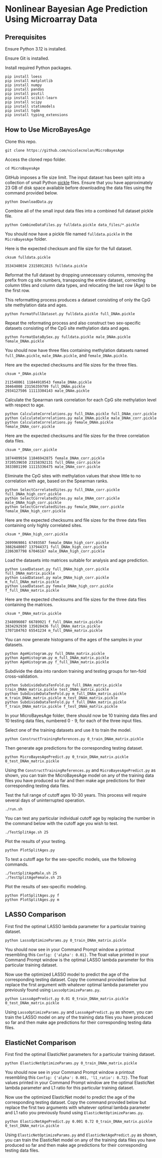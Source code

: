 # Nonlinear Bayesian Age Prediction Using Microarray Data

## Prerequisites

Ensure Python 3.12 is installed.

Ensure Git is installed.

Install required Python packages.

    pip install loess
    pip install matplotlib
    pip install numpy
    pip install pandas
    pip install psutil
    pip install scikit-learn
    pip install scipy
    pip install statsmodels
    pip install tqdm
    pip install typing_extensions

## How to Use MicroBayesAge

Clone this repo.

    git clone https://github.com/nicolecnolan/MicroBayesAge

Access the cloned repo folder.

    cd MicroBayesAge

GitHub imposes a file size limit. The input dataset has been split into a collection of small Python [pickle](https://docs.python.org/3/library/pickle.html) files. Ensure that you have approximately 23 GB of disk space available before downloading the data files using the command provided below.

    python DownloadData.py

Combine all of the small input data files into a combined full dataset pickle file.

    python CombineDataFiles.py fulldata.pickle data_files/*.pickle

You should now have a pickle file named `fulldata.pickle` in the `MicroBayesAge` folder.

Here is the expected checksum and file size for the full dataset.

    cksum fulldata.pickle

    3534348034 23158912815 fulldata.pickle

Reformat the full dataset by dropping unnecessary columns, removing the prefix from cg site numbers, transposing the entire dataset, correcting column titles and column data types, and relocating the last row (Age) to be the first row.

This reformatting process produces a dataset consisting of only the CpG site methylation data and ages.

    python FormatFullDataset.py fulldata.pickle full_DNAm.pickle

Repeat the reformating process and also construct two sex-specific datasets consisting of the CpG site methylation data and ages.

    python FormatDataBySex.py fulldata.pickle male_DNAm.pickle female_DNAm.pickle

You should now have three files containing methylation datasets named `full_DNAm.pickle`, `male_DNAm.pickle`, and `female_DNAm.pickle`.

Here are the expected checksums and file sizes for the three files.

    cksum *_DNAm.pickle

    211548061 11844910543 female_DNAm.pickle
    30464008 23156359799 full_DNAm.pickle
    2934127506 11113304143 male_DNAm.pickle

Calculate the Spearman rank correlation for each CpG site methylation level with respect to age.

    python CalculateCorrelations.py full_DNAm.pickle full_DNAm_corr.pickle
    python CalculateCorrelations.py male_DNAm.pickle male_DNAm_corr.pickle
    python CalculateCorrelations.py female_DNAm.pickle female_DNAm_corr.pickle

Here are the expected checksums and file sizes for the three correlation data files.

    cksum *_DNAm_corr.pickle

    1874409934 11846942875 female_DNAm_corr.pickle
    3720539650 23158392131 full_DNAm_corr.pickle
    3833801190 11115336475 male_DNAm_corr.pickle

Eliminate the CpG sites with methylation values that show little to no correlation with age, based on the Spearman ranks.

    python SelectCorrelatedSites.py full_DNAm_corr.pickle full_DNAm_high_corr.pickle
    python SelectCorrelatedSites.py male_DNAm_corr.pickle male_DNAm_high_corr.pickle
    python SelectCorrelatedSites.py female_DNAm_corr.pickle female_DNAm_high_corr.pickle

Here are the expected checksums and file sizes for the three data files containing only highly correlated sites.

    cksum *_DNAm_high_corr.pickle

    2699969861 67493587 female_DNAm_high_corr.pickle
    3882648007 137944371 full_DNAm_high_corr.pickle
    2286307798 67046167 male_DNAm_high_corr.pickle

Load the datasets into matrices suitable for analysis and age prediction.

    python LoadDataset.py full_DNAm_high_corr.pickle full_DNAm_matrix.pickle
    python LoadDataset.py male_DNAm_high_corr.pickle m_full_DNAm_matrix.pickle
    python LoadDataset.py female_DNAm_high_corr.pickle f_full_DNAm_matrix.pickle

Here are the expected checksums and file sizes for the three data files containing the matrices.

    cksum *_DNAm_matrix.pickle

    2348096087 66789921 f_full_DNAm_matrix.pickle
    3834292930 135028436 full_DNAm_matrix.pickle
    1707184763 65541234 m_full_DNAm_matrix.pickle

You can now generate histograms of the ages of the samples in your datasets.

    python AgeHistogram.py full_DNAm_matrix.pickle
    python AgeHistogram.py m_full_DNAm_matrix.pickle
    python AgeHistogram.py f_full_DNAm_matrix.pickle

Subdivide the data into random training and testing groups for ten-fold cross-validation.

    python SubdivideDataTenFold.py full_DNAm_matrix.pickle train_DNAm_matrix.pickle test_DNAm_matrix.pickle
    python SubdivideDataTenFold.py m_full_DNAm_matrix.pickle m_train_DNAm_matrix.pickle m_test_DNAm_matrix.pickle
    python SubdivideDataTenFold.py f_full_DNAm_matrix.pickle f_train_DNAm_matrix.pickle f_test_DNAm_matrix.pickle

In your MicroBayesAge folder, there should now be 10 training data files and 10 testing data files, numbered 0 - 9, for each of the three input files.

Select one of the training datasets and use it to train the model.

    python ConstructTrainingReferences.py 0_train_DNAm_matrix.pickle

Then generate age predictions for the corresponding testing dataset.

    python MicroBayesAgePredict.py 0_train_DNAm_matrix.pickle 0_test_DNAm_matrix.pickle

Using the `ConstructTrainingReferences.py` and `MicroBayesAgePredict.py` as shown, you can train the MicroBayesAge model on any of the training data files you have produced so far and then make age predictions for their corresponding testing data files.

Test the full range of cutoff ages 10-30 years. This process will require several days of uninterrupted operation.

    ./run.sh

You can test any particular individual cutoff age by replacing the number in the command below with the cutoff age you wish to test.

    ./TestSplitAge.sh 25

Plot the results of your testing.

    python PlotSplitAges.py

To test a cutoff age for the sex-specific models, use the following commands.

    ./TestSplitAgeMale.sh 25
    ./TestSplitAgeFemale.sh 25

Plot the results of sex-specific modeling.

    python PlotSplitAges.py f
    python PlotSplitAges.py m

## LASSO Comparison

First find the optimal LASSO lambda parameter for a particular training dataset.

    python LassoOptimizeParams.py 0_train_DNAm_matrix.pickle

You should now see in your Command Prompt window a printout resembling this `Config: {'alpha': 0.01}`. The float value printed in your Command Prompt window is the optimal LASSO lambda parameter for this particular training dataset.

Now use the optimized LASSO model to predict the age of the corresponding testing dataset. Copy the command provided below but replace the first argument with whatever optimal lambda parameter you previously found using `LassoOptimizeParams.py`.

    python LassoAgePredict.py 0.01 0_train_DNAm_matrix.pickle 0_test_DNAm_matrix.pickle

Using `LassoOptimizeParams.py` and `LassoAgePredict.py` as shown, you can train the LASSO model on any of the training data files you have produced so far and then make age predictions for their corresponding testing data files.

## ElasticNet Comparison

First find the optimal ElasticNet parameters for a particular training dataset.

    python ElasticNetOptimizeParams.py 0_train_DNAm_matrix.pickle

You should now see in your Command Prompt window a printout resembling this `Config: {'alpha': 0.001, 'l1_ratio': 0.72}`. The float values printed in your Command Prompt window are the optimal ElasticNet lambda parameter and L1 ratio for this particular training dataset.

Now use the optimized ElasticNet model to predict the age of the corresponding testing dataset. Copy the command provided below but replace the first two arguments with whatever optimal lambda parameter and L1 ratio you previously found using `ElasticNetOptimizeParams.py`.

    python ElasticNetAgePredict.py 0.001 0.72 0_train_DNAm_matrix.pickle 0_test_DNAm_matrix.pickle

Using `ElasticNetOptimizeParams.py` and `ElasticNetAgePredict.py` as shown, you can train the ElasticNet model on any of the training data files you have produced so far and then make age predictions for their corresponding testing data files.
